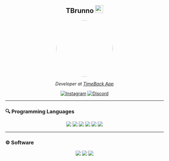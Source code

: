 <div align="center">
  <h2>TBrunno <img src="https://i.imgur.com/fWC9YPm.png" width="25"></h2>
  <img src="https://i.imgur.com/6IMtQYj.jpeg" width="180" style="border-radius:50%;">
  <p><em>Developer at <a href="https://timeback.org">TimeBack App</a></em></p>

  [![Instagram](https://img.shields.io/badge/Instagram-E4405F?style=for-the-badge&logo=instagram&logoColor=white)](https://www.instagram.com/15.brunno/) 
  [![Discord](https://img.shields.io/badge/Discord-5865F2?style=for-the-badge&logo=discord&logoColor=white)](https://discord.gg/discord-example-810954060924059648)
</div>

---

### 🔍 Programming Languages
<div align="center">
  <img src="https://img.shields.io/badge/Bash-121011.svg?logo=gnu-bash&logoColor=white">
  <img src="https://img.shields.io/badge/CSS-1572B6.svg?logo=css3&logoColor=white">
  <img src="https://img.shields.io/badge/HTML-E34F26.svg?logo=html5&logoColor=white">
  <img src="https://img.shields.io/badge/JavaScript-F7DF1E.svg?logo=javascript&logoColor=black">
  <img src="https://img.shields.io/badge/Node.js-43853D.svg?logo=node.js&logoColor=white">
  <img src="https://img.shields.io/badge/Python-14354C.svg?logo=python&logoColor=white">
</div>

---

### ⚙ Software
<div align="center">
  <img src="https://img.shields.io/badge/Notion-010101.svg?logo=notion&logoColor=white">
  <img src="https://img.shields.io/badge/-OBS-302E31?logo=obs-studio&logoColor=white">
  <img src="https://img.shields.io/badge/Visual%20Studio%20Code-0078d7.svg?logo=visual-studio-code&logoColor=white">
</div>
